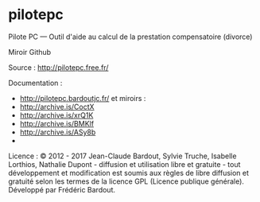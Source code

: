 # pilotepc
Pilote PC — Outil d'aide au calcul de la prestation compensatoire (divorce)

Miroir Github

Source : http://pilotepc.free.fr/

Documentation :
- http://pilotepc.bardoutjc.fr/ et miroirs :
- http://archive.is/CoctX
- http://archive.is/xrQ1K
- http://archive.is/BMKlf
- http://archive.is/ASy8b
- 

Licence : © 2012 - 2017 Jean-Claude Bardout, Sylvie Truche, Isabelle Lorthios, Nathalie Dupont - diffusion et utilisation libre et gratuite - tout développement et modification est soumis aux règles de libre diffusion et gratuité selon les termes de la licence GPL (Licence publique générale). Développé par Frédéric Bardout.
